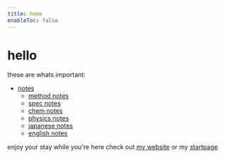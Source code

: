```yaml
---
title: home
enableToc: false
---
```

# hello
these are whats important:
- [notes](notes/notes.md)
	- [method notes](notes/subsections/methods.md)
	- [spec notes](notes/subsections/spec.md)
	- [chem notes](notes/subsections/chem.md)
	- [physics notes](notes/subsections/phys.md)
	- [japanese notes](notes/subsections/jap.md)
	- [english notes](notes/subsections/eng.md)

enjoy your stay
while you're here check out [my website](https://nottacoz.github.io) or my [startpage](https://nottacoz.github.io/startpage)